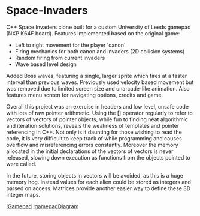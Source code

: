 # Space-Invaders
C++ Space Invaders clone built for a custom University of Leeds gamepad (NXP K64F board). Features implemented based on the original game:
- Left to right movement for the player 'canon'
- Firing mechanics for both canon and invaders (2D collision systems)
- Random firing from current invaders
- Wave based level design

Added Boss waves, featuring a single, larger sprite which fires at a faster interval than previous waves. Previously used velocity based movement but was removed due to limited screen size and unarcade-like animation. Also features menu screen for navigating options, credits and game.

Overall this project was an exercise in headers and low level, unsafe code with lots of raw pointer arithmetic. Using the [] operator regularly to refer to vectors of vectors of pointer objects, while fun to finding neat algorithmic and iteration solutions, reveals the weakness of templates and pointer referencing in C++. Not only is it daunting for those wishing to read the code, it is very difficult to keep track of while programming and causes overflow and misreferencing errors constantly. Moreover the memory allocated in the initial declarations of the vectors of vectors is never released, slowing down execution as functions from the objects pointed to were called.

In the future, storing objects in vectors will be avoided, as this is a huge memory hog. Instead values for each alien could be stored as integers and parsed on access. Matrices provide another easier way to define these 3D integer maps.

[!Gamepad](https://raw.githubusercontent.com/haelyons/Space-Invaders/master/Gamepad.png)
[!gamepadDiagram](https://raw.githubusercontent.com/haelyons/Space-Invaders/master/Gamepad%20Diagram.png)
